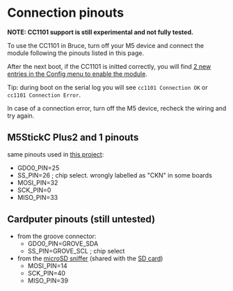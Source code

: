 # Connection pinouts

**NOTE: CC1101 support is still experimental and not fully tested.**

To use the CC1101 in Bruce, turn off your M5 device and connect the module following the pinouts listed in this page.

After the next boot, if the CC1101 is initted correctly, you will find [2 new entries in the Config menu to enable the module](https://github.com/pr3y/Bruce/pull/148).

Tip: during boot on the serial log you will see `cc1101 Connection OK` or `cc1101 Connection Error`.

In case of a connection error, turn off the M5 device, recheck the wiring and try again.


## M5StickC Plus2 and 1 pinouts

same pinouts used in [this project](https://github.com/bmorcelli/io433):

 - GDO0_PIN=25
 - SS_PIN=26  ; chip select. wrongly labelled as "CKN" in some boards
 - MOSI_PIN=32
 - SCK_PIN=0
 - MISO_PIN=33

## Cardputer pinouts (still untested)

- from the groove connector:
  - GDO0_PIN=GROVE_SDA
  - SS_PIN=GROVE_SCL  ; chip select
- from the [microSD sniffer](https://www.sparkfun.com/products/9419) (shared with the [SD card](https://docs.m5stack.com/en/core/Cardputer))
  - MOSI_PIN=14
  - SCK_PIN=40
  - MISO_PIN=39


